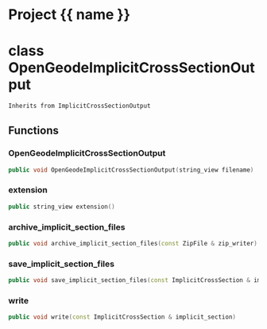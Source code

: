 <script setup>
import {useRoute} from 'vitepress'
const {path} = useRoute()
const tokens = path.split('/')
const words = tokens[2].split('-');
for (let i = 0; i < words.length; i++) {
    words[i] = words[i].charAt(0).toUpperCase() + words[i].slice(1);
    words[i] = words[i].replace('geode', 'Geode')
}
const name = words.join('-');
</script>
# Project {{ name }}

# class OpenGeodeImplicitCrossSectionOutput


```cpp
Inherits from ImplicitCrossSectionOutput
```



## Functions

### OpenGeodeImplicitCrossSectionOutput

```cpp
public void OpenGeodeImplicitCrossSectionOutput(string_view filename)
```


### extension

```cpp
public string_view extension()
```


### archive_implicit_section_files

```cpp
public void archive_implicit_section_files(const ZipFile & zip_writer)
```


### save_implicit_section_files

```cpp
public void save_implicit_section_files(const ImplicitCrossSection & implicit_section, string_view directory)
```


### write

```cpp
public void write(const ImplicitCrossSection & implicit_section)
```





